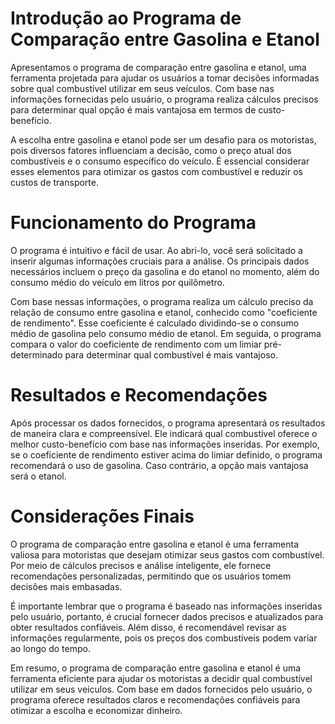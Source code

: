 # Introdução ao Programa de Comparação entre Gasolina e Etanol

Apresentamos o programa de comparação entre gasolina e etanol, uma ferramenta projetada para ajudar os usuários a tomar decisões informadas sobre qual combustível utilizar em seus veículos. Com base nas informações fornecidas pelo usuário, o programa realiza cálculos precisos para determinar qual opção é mais vantajosa em termos de custo-benefício.

A escolha entre gasolina e etanol pode ser um desafio para os motoristas, pois diversos fatores influenciam a decisão, como o preço atual dos combustíveis e o consumo específico do veículo. É essencial considerar esses elementos para otimizar os gastos com combustível e reduzir os custos de transporte.

# Funcionamento do Programa

O programa é intuitivo e fácil de usar. Ao abri-lo, você será solicitado a inserir algumas informações cruciais para a análise. Os principais dados necessários incluem o preço da gasolina e do etanol no momento, além do consumo médio do veículo em litros por quilômetro.

Com base nessas informações, o programa realiza um cálculo preciso da relação de consumo entre gasolina e etanol, conhecido como "coeficiente de rendimento". Esse coeficiente é calculado dividindo-se o consumo médio de gasolina pelo consumo médio de etanol. Em seguida, o programa compara o valor do coeficiente de rendimento com um limiar pré-determinado para determinar qual combustível é mais vantajoso.

# Resultados e Recomendações

Após processar os dados fornecidos, o programa apresentará os resultados de maneira clara e compreensível. Ele indicará qual combustível oferece o melhor custo-benefício com base nas informações inseridas. Por exemplo, se o coeficiente de rendimento estiver acima do limiar definido, o programa recomendará o uso de gasolina. Caso contrário, a opção mais vantajosa será o etanol.

# Considerações Finais

O programa de comparação entre gasolina e etanol é uma ferramenta valiosa para motoristas que desejam otimizar seus gastos com combustível. Por meio de cálculos precisos e análise inteligente, ele fornece recomendações personalizadas, permitindo que os usuários tomem decisões mais embasadas.

É importante lembrar que o programa é baseado nas informações inseridas pelo usuário, portanto, é crucial fornecer dados precisos e atualizados para obter resultados confiáveis. Além disso, é recomendável revisar as informações regularmente, pois os preços dos combustíveis podem variar ao longo do tempo.

Em resumo, o programa de comparação entre gasolina e etanol é uma ferramenta eficiente para ajudar os motoristas a decidir qual combustível utilizar em seus veículos. Com base em dados fornecidos pelo usuário, o programa oferece resultados claros e recomendações confiáveis para otimizar a escolha e economizar dinheiro.
